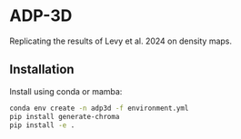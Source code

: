 # ADP-3D
Replicating the results of Levy et al. 2024 on density maps.

## Installation
Install using conda or mamba:

```bash
conda env create -n adp3d -f environment.yml
pip install generate-chroma
pip install -e .
```